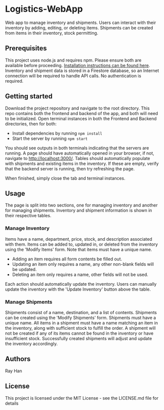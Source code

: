 # Logistics-WebApp
Web app to manage inventory and shipments. Users can interact with their inventory by adding, editing, or deleting items. Shipments can be created from items in their inventory, stock permitting. 

## Prerequisites
This project uses node.js and requires npm. Please ensure both are available before proceeding. [Installation instructions can be found here](https://docs.npmjs.com/downloading-and-installing-node-js-and-npm). Inventory and shipment data is stored in a Firestore database, so an Internet connection will be required to handle API calls. No authentication is required. 

## Getting started
Download the project repository and navigate to the root directory. This repo contains both the frontend and backend of the app, and both will need to be initialized. Open terminal instances in both the Frontend and Backend directories, then for both: 

- Install dependencies by running ```npm install```
- Start the server by running ```npm start```

You should see outputs in both terminals indicating that the servers are running. A page should have automatically opened in your browser, if not, navigate to [http://localhost:3000/](http://localhost:3000/). Tables should automatically populate with shipments and existing items in the inventory. If these are empty, verify that the backend server is running, then try refreshing the page. 

When finished, simply close the tab and terminal instances. 

## Usage
The page is split into two sections, one for managing inventory and another for managing shipments. Inventory and shipment information is shown in their respective tables.
### Manage Inventory
Items have a name, department, price, stock, and description associated with them. Items can be added to, updated in, or deleted from the inventory using the 'Modify Items' form. Note that items must have a unique name. 
- Adding an item requires all form contents be filled out.
- Updating an item only requires a name, any other non-blank fields will be updated. 
- Deleting an item only requires a name, other fields will not be used.

Each action should automatically update the inventory. Users can manually update the inventory with the 'Update Inventory' button above the table.

### Manage Shipments
Shipments consist of a name, destination, and a list of contents. Shipments can be created using the 'Modify Shipments' form. Shipments must have a unique name. All items in a shipment must have a name matching an item in the inventory, along with sufficient stock to fulfill the order. A shipment will not be created if any of its items cannot be found in the inventory or have insufficient stock. Successfully created shipments will adjust and update the inventory accordingly. 


## Authors
Ray Han

## License
This project is licensed under the MIT License - see the LICENSE.md file for details
